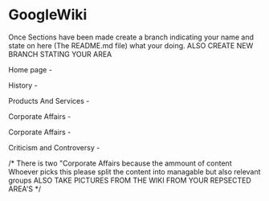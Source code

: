 # GoogleWiki
Once Sections have been made create a branch indicating your name and state on here (The README.md file) what your doing.
ALSO CREATE NEW BRANCH STATING YOUR AREA

Home page - 

History -

Products And Services -

Corporate Affairs -

Corporate Affairs -

Criticism and Controversy - 

/* 
There is two "Corporate Affairs because the ammount of content 
Whoever picks this please split the content into managable but also relevant groups
ALSO TAKE PICTURES FROM THE WIKI FROM YOUR REPSECTED AREA'S
*/
